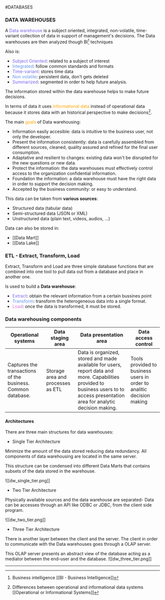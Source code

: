 #DATABASES 

### DATA WAREHOUSES

A <span style="color:MediumSlateBlue;">Data warehouse</span> is a subject oriented, integrated, non-volatile, time-variant collection of data in support of management's decisions. 
The Data warehouses are then analyzed though BI[^2] techniques

Also is: 
* <span style="color:MediumSlateBlue;">Subject Oriented</span>: related to a subject of interest
* <span style="color:CornflowerBlue;">Integrated</span>: follow common standards and formats
* <span style="color:MediumSlateBlue;">Time-variant</span>: stores time data
* <span style="color:CornflowerBlue;">Non volatile</span>: persistent data, don't gets deleted
* <span style="color:MediumSlateBlue;">Summarized</span>: segmented in order to help future analysis. 

The information stored within the data warehouse helps to make future decisions. 

In terms of data it uses <span style="color:orange;">informational data</span> instead of operational data because it stores data with an historical perspective to make decisions[^1]. 

The main <span style="color:orange;">goals</span> of Data warehousing: 

* Information easily accesible: data is intuitive to the business user, not only the developer. 
* Present the information consistently: data is carefully assembled from different sources, cleaned, quality assured and refined for the final user consumption. 
* Adaptative and resilient to changes: existing data won't be disrupted for the new questions or new data. 
* Protect the information: the data warehouses must effectively control access to the organization confidential information. 
* Foundation the information: a data warehouse must have the right data in order to support the decision making. 
* Accepted by the business community: or easy to understand. 

This data can be taken from **various sources**: 

* Structured data (tabular data)
* Semi-structured data (JSON or XML)
* Unstructured data (plain text, videos, audios, ...)

Data can also be stored in: 
* [[Data Mart]]
* [[Data Lake]]

### ETL - Extract, Transform, Load

Extract, Transform and Load are three simple database functions that are combined into one tool to pull data out from a database and place in another one. 

Is used to build a **Data warehouse**: 

* <span style="color:MediumSlateBlue">Extract</span>: obtain the relevant information from a certain bussines point
* <span style="color:CornflowerBlue">Transform</span>: transform the heterogeneous data into a single format. 
* <span style="color:Orchid">Load</span>: once the data is transformed, it must be stored. 

### Data warehousing components

| Operational systems                                         | Data staging area                 | Data presentation area                                                                                                                                                              | Data access control                                                   |
| ----------------------------------------------------------- | --------------------------------- | ----------------------------------------------------------------------------------------------------------------------------------------------------------------------------------- | --------------------------------------------------------------------- |
| Captures the transactions of the business. Common database. | Storage area and processes as ETL | Data is organized, stored and made available for users, report data and more. Capabilities provided to business users to  to access presentation area for analytic decision making. | Tools provided to business users in order to analitic decision making |

#### Architectures

There are three main structures for data warehouses: 

- Single Tier Architecture

Minimize the amount of the data stored reducing data redundancy. 
All components of data warehousing are located in the same server. 

This structure can be condensed into different Data Marts that contains subsets of the data stored in the warehouse. 

![[dw_single_tier.png]]

- Two Tier Architecture

Physically available sources and the data warehouse are separated- 
Data can be accesses through an API like ODBC or JDBC, from the client side program. 

![[dw_two_tier.png]]

- Three Tier Architecture

There is another layer between the client and the server. The client in order to communicate with the Data warehouses goes through a OLAP server. 

This OLAP server presents an abstract view of the database acting as a mediator between the end-user and the database. 
![[dw_three_tier.png]]

---

[^1]: Differences between operational and informational data systems [[Operational or Informational Systems]]

[^2]: Business intelligence [[BI - Business Intelligence]]